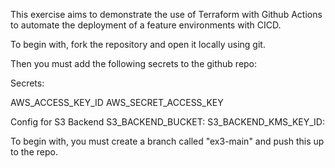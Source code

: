 This exercise aims to demonstrate the use of Terraform with Github Actions to automate the deployment of a feature environments with CICD.

To begin with, fork the repository and open it locally using git.

Then you must add the following secrets to the github repo:

Secrets:

AWS_ACCESS_KEY_ID
AWS_SECRET_ACCESS_KEY

Config for S3 Backend
S3_BACKEND_BUCKET:
S3_BACKEND_KMS_KEY_ID:

To begin with, you must create a branch called "ex3-main" and push this up to the repo.
